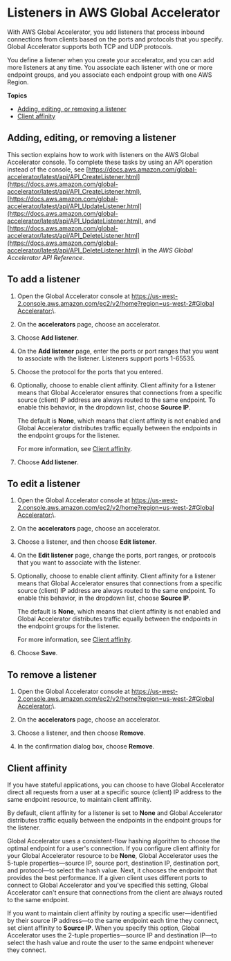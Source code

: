# Listeners in AWS Global Accelerator<a name="about-listeners"></a>

With AWS Global Accelerator, you add listeners that process inbound connections from clients based on the ports and protocols that you specify\. Global Accelerator supports both TCP and UDP protocols\.

You define a listener when you create your accelerator, and you can add more listeners at any time\. You associate each listener with one or more endpoint groups, and you associate each endpoint group with one AWS Region\.

**Topics**
+ [Adding, editing, or removing a listener](#about-listeners.creating-listeners)
+ [Client affinity](#about-listeners-client-affinity)

## Adding, editing, or removing a listener<a name="about-listeners.creating-listeners"></a>

This section explains how to work with listeners on the AWS Global Accelerator console\. To complete these tasks by using an API operation instead of the console, see [https://docs.aws.amazon.com/global-accelerator/latest/api/API_CreateListener.html](https://docs.aws.amazon.com/global-accelerator/latest/api/API_CreateListener.html), [https://docs.aws.amazon.com/global-accelerator/latest/api/API_UpdateListener.html](https://docs.aws.amazon.com/global-accelerator/latest/api/API_UpdateListener.html), and [https://docs.aws.amazon.com/global-accelerator/latest/api/API_DeleteListener.html](https://docs.aws.amazon.com/global-accelerator/latest/api/API_DeleteListener.html) in the *AWS Global Accelerator API Reference*\.

## To add a listener

1. Open the Global Accelerator console at [ https://us\-west\-2\.console\.aws\.amazon\.com/ec2/v2/home?region=us\-west\-2\#Global Accelerator:](https://us-west-2.console.aws.amazon.com/ec2/v2/home?region=us-west-2#GlobalAccelerator:)\. 

1. On the **accelerators** page, choose an accelerator\.

1. Choose **Add listener**\.

1. On the **Add listener** page, enter the ports or port ranges that you want to associate with the listener\. Listeners support ports 1\-65535\.

1. Choose the protocol for the ports that you entered\.

1. Optionally, choose to enable client affinity\. Client affinity for a listener means that Global Accelerator ensures that connections from a specific source \(client\) IP address are always routed to the same endpoint\. To enable this behavior, in the dropdown list, choose **Source IP**\.

   The default is **None**, which means that client affinity is not enabled and Global Accelerator distributes traffic equally between the endpoints in the endpoint groups for the listener\.

   For more information, see [Client affinity](#about-listeners-client-affinity)\.

1. Choose **Add listener**\.

## To edit a listener

1. Open the Global Accelerator console at [ https://us\-west\-2\.console\.aws\.amazon\.com/ec2/v2/home?region=us\-west\-2\#Global Accelerator:](https://us-west-2.console.aws.amazon.com/ec2/v2/home?region=us-west-2#GlobalAccelerator:)\. 

1. On the **accelerators** page, choose an accelerator\.

1. Choose a listener, and then choose **Edit listener**\.

1. On the **Edit listener** page, change the ports, port ranges, or protocols that you want to associate with the listener\.

1. Optionally, choose to enable client affinity\. Client affinity for a listener means that Global Accelerator ensures that connections from a specific source \(client\) IP address are always routed to the same endpoint\. To enable this behavior, in the dropdown list, choose **Source IP**\.

   The default is **None**, which means that client affinity is not enabled and Global Accelerator distributes traffic equally between the endpoints in the endpoint groups for the listener\.

   For more information, see [Client affinity](#about-listeners-client-affinity)\.

1. Choose **Save**\.

## To remove a listener

1. Open the Global Accelerator console at [ https://us\-west\-2\.console\.aws\.amazon\.com/ec2/v2/home?region=us\-west\-2\#Global Accelerator:](https://us-west-2.console.aws.amazon.com/ec2/v2/home?region=us-west-2#GlobalAccelerator:)\. 

1. On the **accelerators** page, choose an accelerator\.

1. Choose a listener, and then choose **Remove**\.

1. In the confirmation dialog box, choose **Remove**\.

## Client affinity<a name="about-listeners-client-affinity"></a>

If you have stateful applications, you can choose to have Global Accelerator direct all requests from a user at a specific source \(client\) IP address to the same endpoint resource, to maintain client affinity\.

By default, client affinity for a listener is set to **None** and Global Accelerator distributes traffic equally between the endpoints in the endpoint groups for the listener\.

Global Accelerator uses a consistent\-flow hashing algorithm to choose the optimal endpoint for a user's connection\. If you configure client affinity for your Global Accelerator resource to be **None**, Global Accelerator uses the 5\-tuple properties—source IP, source port, destination IP, destination port, and protocol—to select the hash value\. Next, it chooses the endpoint that provides the best performance\. If a given client uses different ports to connect to Global Accelerator and you've specified this setting, Global Accelerator can't ensure that connections from the client are always routed to the same endpoint\. 

If you want to maintain client affinity by routing a specific user—identified by their source IP address—to the same endpoint each time they connect, set client affinity to **Source IP**\. When you specify this option, Global Accelerator uses the 2\-tuple properties—source IP and destination IP—to select the hash value and route the user to the same endpoint whenever they connect\.
